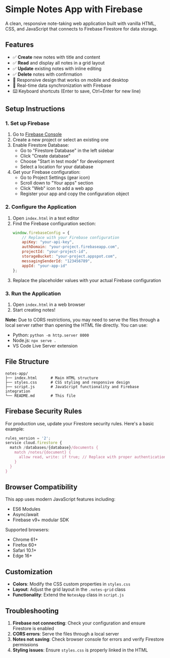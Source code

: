 # Simple Notes App with Firebase

A clean, responsive note-taking web application built with vanilla HTML, CSS, and JavaScript that connects to Firebase Firestore for data storage.

## Features

- ✅ **Create** new notes with title and content
- ✅ **Read** and display all notes in a grid layout
- ✅ **Update** existing notes with inline editing
- ✅ **Delete** notes with confirmation
- 📱 Responsive design that works on mobile and desktop
- 🔄 Real-time data synchronization with Firebase
- ⌨️ Keyboard shortcuts (Enter to save, Ctrl+Enter for new line)

## Setup Instructions

### 1. Set up Firebase

1. Go to [Firebase Console](https://console.firebase.google.com/)
2. Create a new project or select an existing one
3. Enable Firestore Database:
   - Go to "Firestore Database" in the left sidebar
   - Click "Create database"
   - Choose "Start in test mode" for development
   - Select a location for your database
4. Get your Firebase configuration:
   - Go to Project Settings (gear icon)
   - Scroll down to "Your apps" section
   - Click "Web" icon to add a web app
   - Register your app and copy the configuration object

### 2. Configure the Application

1. Open `index.html` in a text editor
2. Find the Firebase configuration section:
   ```javascript
   window.firebaseConfig = {
       // Replace with your Firebase configuration
       apiKey: "your-api-key",
       authDomain: "your-project.firebaseapp.com",
       projectId: "your-project-id",
       storageBucket: "your-project.appspot.com",
       messagingSenderId: "123456789",
       appId: "your-app-id"
   };
   ```
3. Replace the placeholder values with your actual Firebase configuration

### 3. Run the Application

1. Open `index.html` in a web browser
2. Start creating notes!

**Note:** Due to CORS restrictions, you may need to serve the files through a local server rather than opening the HTML file directly. You can use:
- Python: `python -m http.server 8000`
- Node.js: `npx serve .`
- VS Code Live Server extension

## File Structure

```
notes-app/
├── index.html      # Main HTML structure
├── styles.css      # CSS styling and responsive design
├── script.js       # JavaScript functionality and Firebase integration
└── README.md       # This file
```

## Firebase Security Rules

For production use, update your Firestore security rules. Here's a basic example:

```javascript
rules_version = '2';
service cloud.firestore {
  match /databases/{database}/documents {
    match /notes/{document} {
      allow read, write: if true; // Replace with proper authentication rules
    }
  }
}
```

## Browser Compatibility

This app uses modern JavaScript features including:
- ES6 Modules
- Async/await
- Firebase v9+ modular SDK

Supported browsers:
- Chrome 61+
- Firefox 60+
- Safari 10.1+
- Edge 16+

## Customization

- **Colors**: Modify the CSS custom properties in `styles.css`
- **Layout**: Adjust the grid layout in the `.notes-grid` class
- **Functionality**: Extend the `NotesApp` class in `script.js`

## Troubleshooting

1. **Firebase not connecting**: Check your configuration and ensure Firestore is enabled
2. **CORS errors**: Serve the files through a local server
3. **Notes not saving**: Check browser console for errors and verify Firestore permissions
4. **Styling issues**: Ensure `styles.css` is properly linked in the HTML